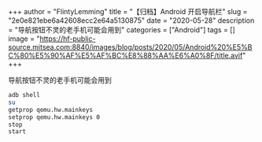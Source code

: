 +++
author = "FlintyLemming"
title = "【归档】Android 开启导航栏"
slug = "2e0e821ebe6a42608ecc2e64a5130875"
date = "2020-05-28"
description = "导航按钮不灵的老手机可能会用到"
categories = ["Android"]
tags = []
image = "https://hf-public-source.mitsea.com:8840/images/blog/posts/2020/05/Android%20%E5%BC%80%E5%90%AF%E5%AF%BC%E8%88%AA%E6%A0%8F/title.avif"
+++

导航按钮不灵的老手机可能会用到

```bash
adb shell
su
getprop qemu.hw.mainkeys
setprop qemu.hw.mainkeys 0
stop
start
```
